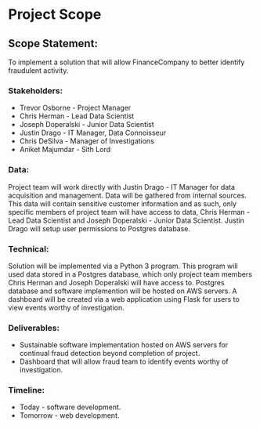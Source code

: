 # Project Scope
## Scope Statement:
 To implement a solution that will allow FinanceCompany to better identify fraudulent activity.

 ### Stakeholders:
 * Trevor Osborne - Project Manager
 * Chris Herman - Lead Data Scientist
 * Joseph Doperalski - Junior Data Scientist
 * Justin Drago - IT Manager, Data Connoisseur
 * Chris DeSilva - Manager of Investigations
 * Aniket Majumdar - Sith Lord

 ### Data:
 Project team will work directly with Justin Drago - IT Manager for data acquisition and management. Data will be gathered from internal sources. This data will contain sensitive customer information and as such, only specific members of project team will have access to data, Chris Herman - Lead Data Scientist and Joseph Doperalski - Junior Data Scientist. Justin Drago will setup user permissions to Postgres database.

 ### Technical:
 Solution will be implemented via a Python 3 program. This program will used data stored in a Postgres database, which only project team members Chris Herman and Joseph Doperalski will have access to. Postgres database and software implemention will be hosted on AWS servers. A dashboard will be created via a web application using Flask for users to view events worthy of investigation.

 ### Deliverables:
* Sustainable software implementation hosted on AWS servers for continual fraud detection beyond completion of project.
* Dashboard that will allow fraud team to identify events worthy of investigation.

### Timeline:
* Today - software development.
* Tomorrow - web development.
